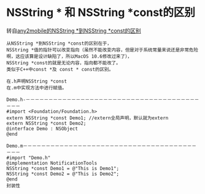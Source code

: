 # NSString * 和 NSString *const的区别

<!-- create time: 2014-11-20 16:41:20  -->
转自[any2mobile的NSString *到NSString *const的区别](http://blog.csdn.net/any2mobile/article/details/7291726)

    从NSString *到NSString *const的区别在于，
    NSString *值的指针可以改变指向（虽然不能改变内容，但是对于系统常量来说还是非常危险啊，这应该算是设计缺陷了，所以MacOS 10.6修改过来了），
    NSString *const的就是无论内容，指向都不能改了。
    类似于C++中const *及 const * const的区别。
    
    在.h声明NSString *const
    在.m中实现方法中进行赋值。
    
    Demo.h-－－－－－－－－－－－－－－－－－－－－－－－－－－－－－－－－－－－－－－－－－
    #import <Foundation/Foundation.h>
    extern NSString *const Demo1; //extern全局声明，默认就为extern
    extern NSString *const Demo2;
    @interface Demo : NSObject
    @end
    
    Demo.m－－－－－－－－－－－－－－－－－－－－－－－－－－－－－－－－－－－－－－－－－
    #import "Demo.h"
    @implementation NotificationTools
    NSString *const Demo1 = @"This is Demo1";
    NSString *const Demo2 = @"This is Demo2";
    @end
    封装性

